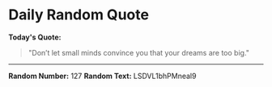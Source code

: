 # Daily Random Quote

**Today's Quote:**
> "Don’t let small minds convince you that your dreams are too big."

---

**Random Number:** 127
**Random Text:** LSDVL1bhPMneal9
